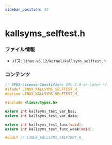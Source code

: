 ```yaml
---
sidebar_position: 42
---
```

# kallsyms_selftest.h

### ファイル情報

- パス: `linux-v6.12/kernel/kallsyms_selftest.h`

### コンテンツ

```h
/* SPDX-License-Identifier: GPL-2.0-or-later */
#ifndef LINUX_KALLSYMS_SELFTEST_H_
#define LINUX_KALLSYMS_SELFTEST_H_

#include <linux/types.h>

extern int kallsyms_test_var_bss;
extern int kallsyms_test_var_data;

extern int kallsyms_test_func(void);
extern int kallsyms_test_func_weak(void);

#endif // LINUX_KALLSYMS_SELFTEST_H_

```
